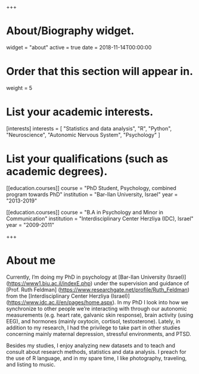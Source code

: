 +++
# About/Biography widget.
widget = "about"
active = true
date = 2018-11-14T00:00:00

# Order that this section will appear in.
weight = 5

# List your academic interests.
[interests]
  interests = [
  "Statistics and data analysis",
  "R", 
  "Python",
  "Neuroscience",
  "Autonomic Nervous System",
  "Psychology"
  ]

# List your qualifications (such as academic degrees).
[[education.courses]]
  course = "PhD Student, Psychology, combined program towards PhD"
  institution = "Bar-Ilan University, Israel"
  year = "2013-2019"

[[education.courses]]
  course = "B.A in Psychology and Minor in Communication"
  institution = "Interdisciplinary Center Herzliya (IDC), Israel"
  year = "2009-2011"


+++

# About me

Currently, I’m doing my PhD in psychology at [Bar-Ilan University (Israel)] (https://www1.biu.ac.il/indexE.php) under the supervision and guidance of [Prof. Ruth Feldman] (https://www.researchgate.net/profile/Ruth_Feldman) from the [Interdisciplinary Center Herzliya (Israel)] (https://www.idc.ac.il/en/pages/home.aspx). In my PhD I look into how we synchronize to other people we’re interacting with through our autonomic measurements (e.g. heart rate, galvanic skin response), brain activity (using EEG), and hormones (mainly oxytocin, cortisol, testosterone). Lately, in addition to my research, I had the privilege to take part in other studies concerning mainly maternal depression, stressful environments, and PTSD. 

Besides my studies, I enjoy analyzing new datasets and to teach and consult about research methods, statistics and data analysis. I preach for the use of R language, and in my spare time, I like photography, traveling, and listing to music. 
